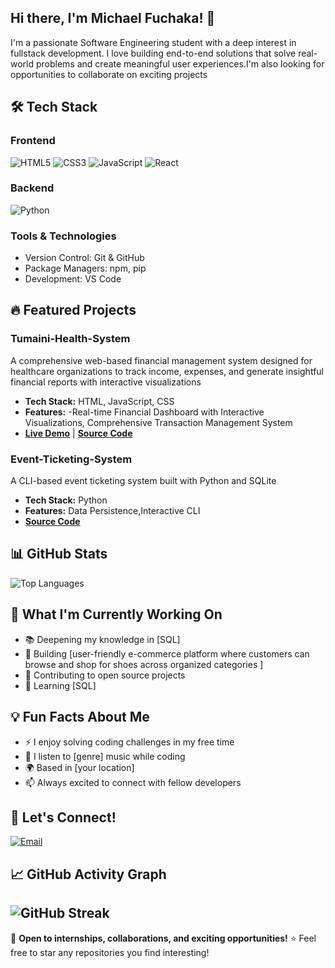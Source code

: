 ## Hi there, I'm Michael Fuchaka!  👋

I'm a passionate Software Engineering student with a deep interest in fullstack development. I love building end-to-end solutions that solve real-world problems and create meaningful user experiences.I'm also looking for opportunities to collaborate on exciting projects

## 🛠️ Tech Stack
### Frontend
![HTML5](https://img.shields.io/badge/-HTML5-E34F26?style=flat-square&logo=html5&logoColor=white)
![CSS3](https://img.shields.io/badge/-CSS3-1572B6?style=flat-square&logo=css3&logoColor=white)
![JavaScript](https://img.shields.io/badge/-JavaScript-F7DF1E?style=flat-square&logo=javascript&logoColor=black)
![React](https://img.shields.io/badge/-React-61DAFB?style=flat-square&logo=react&logoColor=black)
### Backend
![Python](https://img.shields.io/badge/-Python-3776AB?style=flat-square&logo=python&logoColor=white)

### Tools & Technologies
- Version Control: Git & GitHub
- Package Managers: npm, pip
- Development: VS Code

## 🔥 Featured Projects
### Tumaini-Health-System
A comprehensive web-based financial management system designed for healthcare organizations to track income, expenses, and generate insightful financial reports with interactive visualizations
- **Tech Stack:** HTML, JavaScript, CSS
- **Features:** -Real-time Financial Dashboard with Interactive Visualizations, Comprehensive Transaction Management System
- **[Live Demo](https://michaelfuchaka.github.io/Capstone-Project-Tumaini-Health-System/)** | **[Source Code](https://github.com/michaelfuchaka/Capstone-Project-Tumaini-Health-System)**

### Event-Ticketing-System 
A CLI-based event ticketing system built with Python and SQLite
- **Tech Stack:** Python
- **Features:** Data Persistence,Interactive CLI
- **[Source Code](https://github.com/michaelfuchaka/event-ticketing-system)**


## 📊 GitHub Stats
<!--![Michael's GitHub stats](https://github-readme-stats.vercel.app/api?username=michaelfuchaka&show_icons=true&theme=radical) --> 

![Top Languages](https://github-readme-stats.vercel.app/api/top-langs/?username=michaelfuchaka&layout=compact&theme=radical)

## 🎯 What I'm Currently Working On
- 📚 Deepening my knowledge in [SQL]
- 🔨 Building  [user-friendly e-commerce platform where customers can browse and shop for shoes across organized categories ]
- 🌟 Contributing to open source projects
- 📖 Learning [SQL]

## 💡 Fun Facts About Me
- ⚡ I enjoy solving coding challenges in my free time
- 🎵 I listen to [genre] music while coding
- 🌍 Based in [your location]
- 📫 Always excited to connect with fellow developers

## 🤝 Let's Connect!
[![Email](https://img.shields.io/badge/-Email-D14836?style=flat-square&logo=gmail&logoColor=white)](mailto:fuchakamichael06@gmail.com)
<!--
[![LinkedIn](https://img.shields.io/badge/-LinkedIn-0077B5?style=flat-square&logo=linkedin&logoColor=white)](your-linkedin-url)
[![Twitter](https://img.shields.io/badge/-Twitter-1DA1F2?style=flat-square&logo=twitter&logoColor=white)](your-twitter-url)
[![Portfolio](https://img.shields.io/badge/-Portfolio-000000?style=flat-square&logo=vercel&logoColor=white)](your-portfolio-url)-->

## 📈 GitHub Activity Graph
![GitHub Streak](https://github-readme-streak-stats.herokuapp.com/?user=michaelfuchaka&theme=radical)
---

💼 **Open to internships, collaborations, and exciting opportunities!**
⭐️ Feel free to star any repositories you find interesting!

<!--
**michaelfuchaka/michaelfuchaka** is a ✨ _special_ ✨ repository because its `README.md` (this file) appears on your GitHub profile.

Here are some ideas to get you started:

- 🔭 I’m currently working on ...
- 🌱 I’m currently learning ...
- 👯 I’m looking to collaborate on ...
- 🤔 I’m looking for help with ...
- 💬 Ask me about ...
- 📫 How to reach me: ...
- 😄 Pronouns: ...
- ⚡ Fun fact: ...
-->
